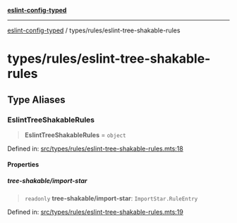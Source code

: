 [**eslint-config-typed**](../../README.md)

---

[eslint-config-typed](../../README.md) / types/rules/eslint-tree-shakable-rules

# types/rules/eslint-tree-shakable-rules

## Type Aliases

### EslintTreeShakableRules

> **EslintTreeShakableRules** = `object`

Defined in: [src/types/rules/eslint-tree-shakable-rules.mts:18](https://github.com/noshiro-pf/eslint-config-typed/blob/main/src/types/rules/eslint-tree-shakable-rules.mts#L18)

#### Properties

##### tree-shakable/import-star

> `readonly` **tree-shakable/import-star**: `ImportStar.RuleEntry`

Defined in: [src/types/rules/eslint-tree-shakable-rules.mts:19](https://github.com/noshiro-pf/eslint-config-typed/blob/main/src/types/rules/eslint-tree-shakable-rules.mts#L19)
